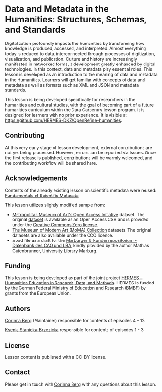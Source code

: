 # Data and Metadata in the Humanities: Structures, Schemas, and Standards

Digitalization profoundly impacts the humanities by transforming how knowledge is produced, accessed, and interpreted. Almost everything today is reduced to data, interconnected through processes of digitization, visualization, and publication. Culture and history are increasingly manifested in networked forms, a development greatly enhanced by digital technologies. In this context, data and metadata play essential roles. This lesson is developed as an introduction to the meaning of data and metadata in the Humanities. Learners will get familiar with concepts of data and metadata as well as formats such as XML and JSON and metadata standards. 

This lesson is being developed specifically for researchers in the humanities and cultural studies, with the goal of becoming part of a future humanities curriculum within the Data Carpentry lesson program. It is designed for learners with no prior experience. It is visible at https://github.com/HERMES-DKZ/OpenRefine-humanities. 

## Contributing

At this very early stage of lesson development, external contributions are not yet being processed. However, errors can be reported via issues. Once the first release is published, contributions will be warmly welcomed, and the contributing workflow will be shared here.

## Acknowledgements

Contents of the already existing lesson on scientific metadata were reused:
[Fundamentals of Scientific Metadata](https://carpentries-incubator.github.io/scientific-metadata/)


This lesson utilizes slightly modified sample from:
* [Metropolitan Museum of Art's Open Access Initiative](https://www.metmuseum.org/about-the-met/policies-and-documents/open-access) dataset. The original [dataset](https://github.com/metmuseum/openaccess) is available as an Open Access CSV and is provided under the [Creative Commons Zero license](https://creativecommons.org/publicdomain/zero/1.0/).
* [The Museum of Modern Art (MoMA) Collection](https://github.com/MuseumofModernArt/collection) datasets. The original datasets are also available under the CCO licence.
* a xsd file as a draft for the [Marburger Urkundenrepositorium - Datenbank des CAO und LBA](https://urkundenrepositorium.uni-marburg.de/home), kindly provided by the author Mathias Gutenbrunner, University Library Marburg. 


## Funding

This lesson is being developed as part of the joint project [HERMES – Humanities Education in Research, Data, and Methods](hermes-hub.de). HERMES is funded by the German Federal Ministry of Education and Research (BMBF) by grants from the European Union.

## Authors

[Corinna Berg](https://github.com/KassieBee) (Maintainer) responsible for contents of episodes 4 - 12.

[Ksenia Stanicka-Brzezicka](https://github.com/kseniastanicka) responsible for contents of episodes 1 - 3. 

## License
Lesson content is published with a CC-BY license.

## Contact
Please get in touch with [Corinna Berg](https://github.com/KassieBee) with any questions about this lesson.
